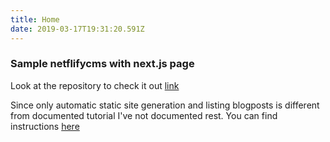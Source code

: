 ```yaml
---
title: Home
date: 2019-03-17T19:31:20.591Z
---
```


### Sample netflifycms with next.js page

Look at the repository to check it out [link](https://github.com/masives/netlifycms-nextjs/tree/master/content/blogPosts)

Since only automatic static site generation and listing blogposts is different from documented tutorial I've not documented rest. You can find instructions [here](https://www.netlifycms.org/docs/nextjs/)

